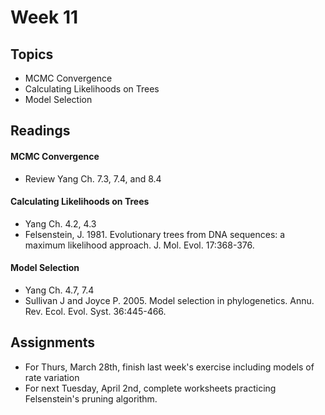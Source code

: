 # Week 11

## Topics

- MCMC Convergence
- Calculating Likelihoods on Trees
- Model Selection

## Readings

#### MCMC Convergence

- Review Yang Ch. 7.3, 7.4, and 8.4

#### Calculating Likelihoods on Trees

- Yang Ch. 4.2, 4.3
- Felsenstein, J. 1981. Evolutionary trees from DNA sequences: a maximum likelihood approach. J. Mol. Evol. 17:368-376.

#### Model Selection

- Yang Ch. 4.7, 7.4
- Sullivan J and Joyce P. 2005. Model selection in phylogenetics. Annu. Rev. Ecol. Evol. Syst. 36:445-466.

## Assignments

- For Thurs, March 28th, finish last week's exercise including models of rate variation
- For next Tuesday, April 2nd, complete worksheets practicing Felsenstein's pruning algorithm.
